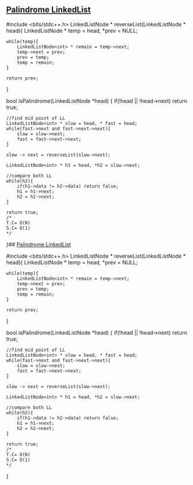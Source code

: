 ## [Palindrome LinkedList](https://www.codingninjas.com/studio/problems/palindrome-linked-list_8230717?challengeSlug=striver-sde-challenge&leftPanelTab=1)


#include <bits/stdc++.h> 
LinkedListNode<int> * reverseList(LinkedListNode<int> * head){
    LinkedListNode<int> * temp = head, *prev = NULL;

    while(temp){
        LinkedListNode<int> * remain = temp->next;
        temp->next = prev;
        prev = temp;
        temp = remain;
    }

    return prev;
}

bool isPalindrome(LinkedListNode<int> *head) {
    if(!head || !head->next) return true;

    //find mid point of LL
    LinkedListNode<int> * slow = head, * fast = head;
    while(fast->next and fast->next->next){
        slow = slow->next;
        fast = fast->next->next;
    }

    slow -> next = reverseList(slow->next);

    LinkedListNode<int> * h1 = head, *h2 = slow->next;

    //compare both LL
    while(h2){
        if(h1->data != h2->data) return false;
        h1 = h1->next;
        h2 = h2->next;
    }

    return true;
    /*
    T.C= O(N)
    S.C= O(1)
    */

}## [Palindrome LinkedList](https://www.codingninjas.com/studio/problems/palindrome-linked-list_8230717?challengeSlug=striver-sde-challenge&leftPanelTab=1)


#include <bits/stdc++.h> 
LinkedListNode<int> * reverseList(LinkedListNode<int> * head){
    LinkedListNode<int> * temp = head, *prev = NULL;

    while(temp){
        LinkedListNode<int> * remain = temp->next;
        temp->next = prev;
        prev = temp;
        temp = remain;
    }

    return prev;
}

bool isPalindrome(LinkedListNode<int> *head) {
    if(!head || !head->next) return true;

    //find mid point of LL
    LinkedListNode<int> * slow = head, * fast = head;
    while(fast->next and fast->next->next){
        slow = slow->next;
        fast = fast->next->next;
    }

    slow -> next = reverseList(slow->next);

    LinkedListNode<int> * h1 = head, *h2 = slow->next;

    //compare both LL
    while(h2){
        if(h1->data != h2->data) return false;
        h1 = h1->next;
        h2 = h2->next;
    }

    return true;
    /*
    T.C= O(N)
    S.C= O(1)
    */

}